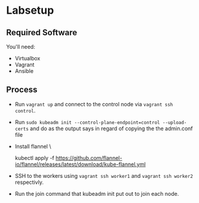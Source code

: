 # Labsetup

## Required Software
You'll need:

* Virtualbox
* Vagrant
* Ansible

## Process

* Run `vagrant up` and connect to the control node via `vagrant ssh control`.
* Run `sudo kubeadm init --control-plane-endpoint=control --upload-certs` and do as the output says in regard of copying the the admin.conf file
* Install flannel \

  kubectl apply -f https://github.com/flannel-io/flannel/releases/latest/download/kube-flannel.yml

* SSH to the workers using `vagrant ssh worker1` and `vagrant ssh worker2` respectivly. 
* Run the join command that kubeadm init put out to join each node.
